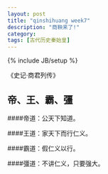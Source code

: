 ```yaml
---
layout: post
title: "qinshihuang week7"
description: "商鞅来了!"
category: 
tags: [古代历史秦始皇]
---
```

{% include JB/setup %}

《史记·商君列传》

帝、王、霸、彊
----------------

####帝道：公天下知道。

####王道：家天下而行仁义。

####霸道：假仁义以行。

####彊道：不讲仁义，只要强大。
